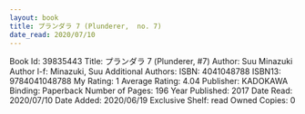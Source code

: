```yaml
---
layout: book
title: プランダラ 7 (Plunderer,  no. 7)
date_read: 2020/07/10
---
```


Book Id: 39835443
Title: プランダラ 7 (Plunderer, #7)
Author: Suu Minazuki
Author l-f: Minazuki, Suu
Additional Authors: 
ISBN: 4041048788
ISBN13: 9784041048788
My Rating: 1
Average Rating: 4.04
Publisher: KADOKAWA
Binding: Paperback
Number of Pages: 196
Year Published: 2017
Date Read: 2020/07/10
Date Added: 2020/06/19
Exclusive Shelf: read
Owned Copies: 0

